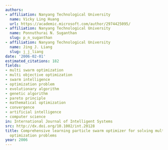 ```yaml
---
authors:
- affiliation: Nanyang Technological University
  name: Vicky Ling Huang
  url: https://academic.microsoft.com/author/2974425095/
- affiliation: Nanyang Technological University
  name: Ponnuthurai N. Suganthan
  slug: p_n_suganthan
- affiliation: Nanyang Technological University
  name: Jing J. Liang
  slug: j_j_liang
date: '2006-02-01'
estimated_citations: 182
fields:
- multi swarm optimization
- multi objective optimization
- swarm intelligence
- optimization problem
- evolutionary algorithm
- genetic algorithm
- pareto principle
- mathematical optimization
- convergence
- artificial intelligence
- computer science
in: International Journal of Intelligent Systems
src: http://dx.doi.org/10.1002/int.20128
title: Comprehensive learning particle swarm optimizer for solving multiobjective
  optimization problems
year: 2006
---
```

